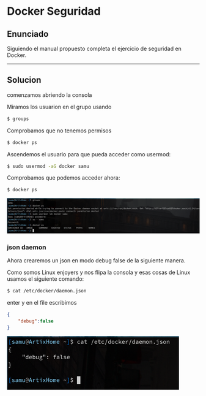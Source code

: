 # Docker Seguridad

## Enunciado

Siguiendo el manual propuesto completa el ejercicio de seguridad en Docker.

---

## Solucion

comenzamos abriendo la consola

Miramos los usuarion en el grupo usando

```bash
$ groups
```

Comprobamos que no tenemos permisos

```bash
$ docker ps
```

Ascendemos el usuario para que pueda acceder como usermod:

```bash
$ sudo usermod -aG docker samu
```

Comprobamos que podemos acceder ahora:

```bash
$ docker ps
```

<img src="./docs/crear_grupo.png">

### json daemon

Ahora crearemos un json en modo debug false de la siguiente manera.

Como somos Linux enjoyers y nos flipa la consola y esas cosas de Linux usamos el siguiente comando:

```bash
$ cat /etc/docker/daemon.json
```

enter y en el file escribimos

```JSON
{
    "debug":false
}
```

<img src="./docs/debug_false.png">
